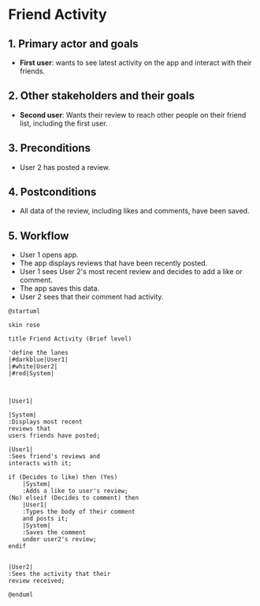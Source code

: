 # Friend Activity

## 1. Primary actor and goals

* __First user__: wants to see latest activity on the app
and interact with their friends.

## 2. Other stakeholders and their goals

* __Second user__: Wants their review to reach other people on their friend list,
including the first user.


## 3. Preconditions

* User 2 has posted a review.

## 4. Postconditions

* All data of the review, including likes and comments,
have been saved.

## 5. Workflow
 
* User 1 opens app.
* The app displays reviews that have been recently posted.
* User 1 sees User 2's most recent review and decides
to add a like or comment.
* The app saves this data.
* User 2 sees that their comment had activity.
```plantuml
@startuml

skin rose

title Friend Activity (Brief level)

'define the lanes
|#darkblue|User1|
|#white|User2|
|#red|System|



|User1|

|System|
:Displays most recent 
reviews that
users friends have posted;

|User1|
:Sees friend's reviews and
interacts with it;

if (Decides to like) then (Yes)
    |System| 
    :Adds a like to user's review;
(No) elseif (Decides to comment) then
    |User1|
    :Types the body of their comment
    and posts it;
    |System|
    :Saves the comment 
    under user2's review;
endif


|User2|
:Sees the activity that their
review received;

@enduml
```